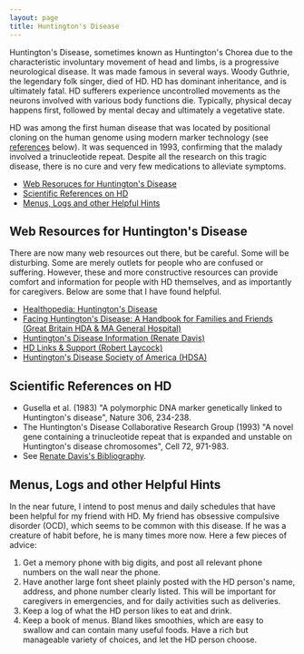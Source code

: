 ```yaml
---
layout: page
title: Huntington's Disease
---
```


Huntington's Disease, sometimes known as Huntington's Chorea due to the characteristic involuntary movement of head and limbs, is a progressive neurological disease. It was made famous in several ways. Woody Guthrie, the legendary folk singer, died of HD. HD has dominant inheritance, and is ultimately fatal. HD sufferers experience uncontrolled movements as the neurons involved with various body functions die. Typically, physical decay happens first, followed by mental decay and ultimately a vegetative state.

HD was among the first human disease that was located by positional cloning on the human genome using modern marker technology (see [references](#ref) below). It was sequenced in 1993, confirming that the malady involved a trinucleotide repeat. Despite all the research on this tragic disease, there is no cure and very few medications to alleviate symptoms.

*   [Web Resoruces for Huntington's Disease](#web-resources-for-huntingtons-disease)
*   [Scientific References on HD](#scientific-references-on-hd)
*   [Menus, Logs and other Helpful Hints](#menus-logs-and-other-helpful-hints)

## Web Resources for Huntington's Disease

There are now many web resources out there, but be careful. Some will be disturbing. Some are merely outlets for people who are confused or suffering. However, these and more constructive resources can provide comfort and information for people with HD themselves, and as importantly for caregivers. Below are some that I have found helpful.

*   [Healthopedia: Huntington's Disease](http://www.healthopedia.com/huntington-disease/)
*   [Facing Huntington's Disease: A Handbook for Families and Friends (Great Britain HDA & MA General Hospital)](http://neuro-chief-e.mgh.harvard.edu/MCMENEMY/facinghd.html)
*   [Huntington's Disease Information (Renate Davis)](http://www.lib.uchicago.edu/~rd13/hd/)
*   [HD Links & Support (Robert Laycock)](http://www.interlog.com/~rlaycock/2nd.html)
*   [Huntington's Disease Society of America (HDSA)](http://www.HDSA.org)

## Scientific References on HD

*   Gusella et al. (1983) "A polymorphic DNA marker genetically linked to Huntington's disease", Nature 306, 234-238.
*   The Huntington's Disease Collaborative Research Group (1993) "A novel gene containing a trinucleotide repeat that is expanded and unstable on Huntington's disease chromosomes", Cell 72, 971-983.
*   See [Renate Davis's Bibliography](http://www.lib.uchicago.edu/~rd13/hd/bib2.html).

## Menus, Logs and other Helpful Hints

In the near future, I intend to post menus and daily schedules that have been helpful for my friend with HD. My friend has obsessive compulsive disorder (OCD), which seems to be common with this disease. If he was a creature of habit before, he is many times more now. Here a few pieces of advice:

1.  Get a memory phone with big digits, and post all relevant phone numbers on the wall near the phone.
2.  Have another large font sheet plainly posted with the HD person's name, address, and phone number clearly listed. This will be important for caregivers in emergencies, and for daily activities such as deliveries.
3.  Keep a log of what the HD person likes to eat and drink.
4.  Keep a book of menus. Bland likes smoothies, which are easy to swallow and can contain many useful foods. Have a rich but manageable variety of choices, and let the HD person choose.
